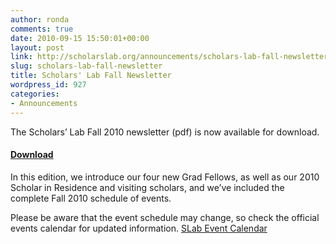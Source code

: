 ```yaml
---
author: ronda
comments: true
date: 2010-09-15 15:50:01+00:00
layout: post
link: http://scholarslab.org/announcements/scholars-lab-fall-newsletter/
slug: scholars-lab-fall-newsletter
title: Scholars' Lab Fall Newsletter
wordpress_id: 927
categories:
- Announcements
---
```


The Scholars’ Lab Fall 2010 newsletter (pdf) is now available for download.


#### [Download](http://tinyurl.com/SLabFall2010news)


In this edition, we introduce our four new Grad Fellows, as well as our 2010 Scholar in Residence and visiting scholars, and we’ve included the complete Fall 2010 schedule of events.

Please be aware that the event schedule may change, so check the official events calendar for updated information. [SLab Event Calendar](http://tinyurl.com/Slabevents)
